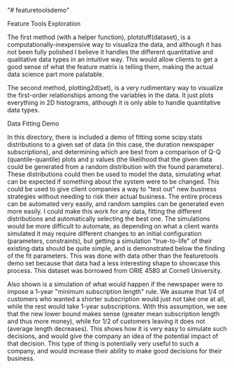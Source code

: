 "# featuretoolsdemo" 

Feature Tools Exploration

The first method (with a helper function), plotstuff(dataset), is a computationally-inexpensive way to visualiza the data, and although it has not been fully polished I believe it handles the different quantitative and qualitative data types in an intuitive way. This would allow clients to get a good sense of what the feature matrix is telling them, making the actual data science part more palatable.

The second method, plotting2d(set), is a very rudimentary way to visualize the first-order relationships among the variables in the data. It just plots everything in 2D histograms, although it is only able to handle quantitative data types.

Data Fitting Demo

In this directory, there is included a demo of fitting some scipy.stats distributions to a given set of data (in this case, the duration newspaper subscriptions), and determining which are best from a comparison of Q-Q (quantile-quantile) plots and p values (the likelihood that the given data could be generated from a random distribution with the found parameters). These distributions could then be used to model the data, simulating what can be expected if something about the system were to be changed. This could be used to give client companies a way to "test out" new business strategies without needing to risk their actual business. The entire process can be automated very easily, and random samples can be generated even more easily. I could make this work for any data, fitting the different distributions and automatically selecting the best one. The simulations would be more difficult to automate, as depending on what a client wants simulated it may require different changes to an initial configuration (parameters, constraints), but getting a simulation "true-to-life" of their existing data should be quite simple, and is demonstrated below the finding of the fit parameters. This was done with data other than the featuretools demo set because that data had a less interesting shape to showcase this process. This dataset was borrowed from ORIE 4580 at Cornell University.

Also shown is a simulation of what would happen if the newspaper were to impose a 1-year "minimum subscription length" rule. We assume that 1/4 of customers who wanted a shorter subscription would just not take one at all, while the rest would take 1-year subscriptions. With this assumption, we see that the new lower bound makes sense (greater mean subscription length and thus more money), while for 1/2 of customers leaving it does not (average length decreases). This shows how it is very easy to simulate such decisions, and would give the company an idea of the potential impact of that decision. This type of thing is potentially very useful to such a company, and would increase their ability to make good decisions for their business.
